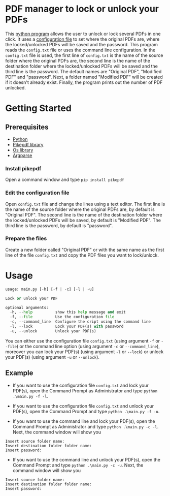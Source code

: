 # PDF manager to lock or unlock your PDFs

This [python program](https://github.com/MatteoOrlandini/PDF-Manager/blob/master/main.py) allows the user to unlock or lock several PDFs in one click. It uses a [configuration file](https://github.com/MatteoOrlandini/PDF-Manager/blob/master/config.txt) to set where the original PDFs are, where the locked/unlocked PDFs will be saved and the password. This program reads the `config.txt` file or uses the command line configuration. In the `config.txt` file is used, the first line of `config.txt` is the name of the source folder where the original PDFs are, the second line is the name of the destination folder where the locked/unlocked PDFs will be saved and the third line is the password. The default names are "Original PDF", "Modified PDF" and "password". Next, a folder named "Modified PDF" will be created if it doesn't already exist. Finally, the program prints out the number of PDF unlocked.

# Getting Started
## Prerequisites

* [Python](https://www.python.org/) 
* [Pikepdf library](https://pypi.org/project/pikepdf/)
* [Os library](https://docs.python.org/3/library/os.html)
* [Argparse](https://docs.python.org/3/library/argparse.html)

### Install pikepdf

Open a command window and type `pip install pikepdf`

### Edit the configuration file

Open `config.txt` file and change the lines using a text editor. The first line is the name of the source folder where the original PDFs are, by default is "Original PDF". The second line is the name of the destination folder where the locked/unlocked PDFs will be saved, by default is "Modified PDF". The third line is the password, by default is "password".

### Prepare the files

Create a new folder called "Original PDF" or with the same name as the first line of the file `config.txt` and copy the PDF files you want to lock/unlock.

# Usage
```python .\main.py -h
usage: main.py [-h] [-f | -c] [-l | -u]

Lock or unlock your PDF

optional arguments:
  -h, --help          show this help message and exit
  -f, --file          Use the configuration file
  -c, --command_line  Configure the cript using the command line
  -l, --lock          Lock your PDF(s) with password
  -u, --unlock        Unlock your PDF(s)
```

You can either use the configuration file `config.txt` (using argument `-f` or `--file`) or the command line option (using argument `-c` or `--command_line`), moreover you can lock your PDF(s) (using argument `-l` or `--lock`) or unlock your PDF(s) (using argument `-u` or `--unlock`).

## Example

* If you want to use the configuration file `config.txt` and lock your PDF(s), open the Command Prompt as Administrator and type `python .\main.py -f -l`.

* If you want to use the configuration file `config.txt` and unlock your PDF(s), open the Command Prompt and type `python .\main.py -f -u`.

* If you want to use the command line and lock your PDF(s), open the Command Prompt as Administrator and type `python .\main.py -c -l`. Next, the command window will show you 
```
Insert source folder name:
Insert destination folder folder name:
Insert password:
```

* If you want to use the command line and unlock your PDF(s), open the Command Prompt and type `python .\main.py -c -u`. Next, the command window will show you 
```
Insert source folder name:
Insert destination folder folder name:
Insert password:
```